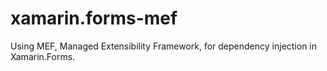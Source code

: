 # xamarin.forms-mef
Using MEF, Managed Extensibility Framework, for dependency injection in Xamarin.Forms.
